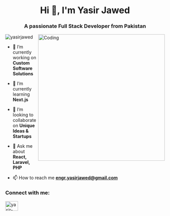 
<h1 align="center">Hi 👋, I'm Yasir Jawed</h1>
<h3 align="center">A passionate Full Stack Developer from Pakistan</h3>
<img align="right" alt="Coding" width="400" src="https://cdn.dribbble.com/users/1162077/screenshots/3848914/programmer.gif">

<p align="left"> <img src="https://komarev.com/ghpvc/?username=yasirjawed&label=Profile%20views&color=0e75b6&style=flat" alt="yasirjawed" /> </p>

- 🔭 I’m currently working on **Custom Software Solutions**

- 🌱 I’m currently learning **Next.js**

- 👯 I’m looking to collaborate on **Unique Ideas & Startups**

- 💬 Ask me about **React, Laravel, PHP**

- 📫 How to reach me **engr.yasirjawed@gmail.com**

<h3 align="left">Connect with me:</h3>
<p align="left">
<a href="https://linkedin.com/in/yasir-m-jawed-a61160221" target="blank"><img align="center" src="https://raw.githubusercontent.com/rahuldkjain/github-profile-readme-generator/master/src/images/icons/Social/linked-in-alt.svg" alt="yasir-m-jawed-a61160221" height="30" width="40" /></a>
</p>
